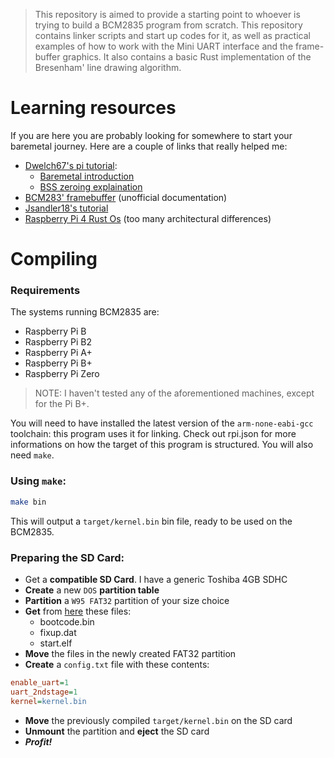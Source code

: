 > This repository is aimed to provide a starting point to whoever is trying to build a BCM2835 program from scratch. This repository contains linker scripts and start up codes for it, as well as practical examples of how to work with the Mini UART interface and the frame-buffer graphics. It also contains a basic Rust implementation of the Bresenham' line drawing algorithm.

# Learning resources

If you are here you are probably looking for somewhere to start your baremetal journey. Here are a couple of links that really helped me:

- [Dwelch67's pi tutorial](https://github.com/dwelch67/raspberrypi):
  - [Baremetal introduction](https://github.com/dwelch67/raspberrypi/blob/master/baremetal/README)
  - [BSS zeroing explaination](https://github.com/dwelch67/raspberrypi/blob/master/bssdata/README)
- [BCM283' framebuffer](https://elinux.org/RPi_Framebuffer) (unofficial documentation)
- [Jsandler18's tutorial](https://jsandler18.github.io/)
- [Raspberry Pi 4 Rust Os](https://github.com/rust-embedded/rust-raspberrypi-OS-tutorials) (too many architectural differences)

# Compiling

### Requirements

The systems running BCM2835 are:

- Raspberry Pi B
- Raspberry Pi B2
- Raspberry Pi A+
- Raspberry Pi B+
- Raspberry Pi Zero

> NOTE:
> I haven't tested any of the aforementioned machines, except for the Pi B+.

You will need to have installed the latest version of the `arm-none-eabi-gcc`
toolchain: this program uses it for linking. Check out rpi.json for
more informations on how the target of this program is structured. You will also need `make`.

### Using `make`:

```sh
make bin
```

This will output a `target/kernel.bin` bin file, ready to be used on the BCM2835.

### Preparing the SD Card:

- Get a **compatible SD Card**. I have a generic Toshiba 4GB SDHC
- **Create** a new `DOS` **partition table**
- **Partition** a `W95 FAT32` partition of your size choice
- **Get** from [here](https://github.com/raspberrypi/firmware/tree/master/boot) these files:
  - bootcode.bin
  - fixup.dat
  - start.elf
- **Move** the files in the newly created FAT32 partition
- **Create** a `config.txt` file with these contents:

```ini
enable_uart=1
uart_2ndstage=1
kernel=kernel.bin
```

- **Move** the previously compiled `target/kernel.bin` on the SD card
- **Unmount** the partition and **eject** the SD card
- **_Profit!_**
